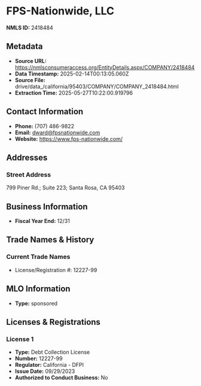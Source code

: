 # FPS-Nationwide, LLC

**NMLS ID:** 2418484

## Metadata
- **Source URL:** https://nmlsconsumeraccess.org/EntityDetails.aspx/COMPANY/2418484
- **Data Timestamp:** 2025-02-14T00:13:05.060Z
- **Source File:** drive/data_/california/95403/COMPANY/COMPANY_2418484.html
- **Extraction Time:** 2025-05-27T10:22:00.919796

## Contact Information
- **Phone:** (707) 486-9822
- **Email:** dward@fpsnationwide.com
- **Website:** https://www.fps-nationwide.com/

## Addresses
### Street Address
799 Piner Rd.; Suite 223; Santa Rosa, CA 95403

## Business Information
- **Fiscal Year End:** 12/31

## Trade Names & History
### Current Trade Names
- License/Registration #: 12227-99

## MLO Information
- **Type:** sponsored

## Licenses & Registrations

### License 1
- **Type:** Debt Collection License
- **Number:** 12227-99
- **Regulator:** California - DFPI
- **Issue Date:** 09/29/2023
- **Authorized to Conduct Business:** No

